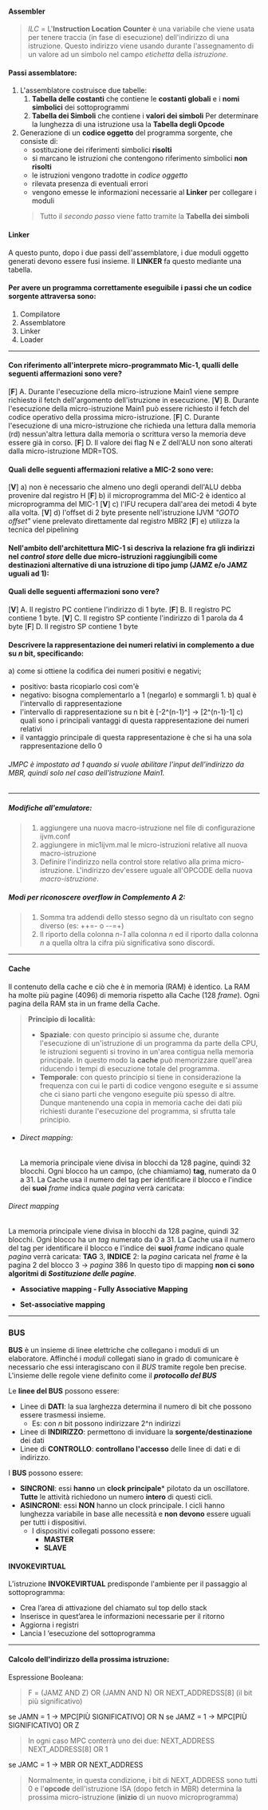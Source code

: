 #### Assembler
> *ILC* = L'**Instruction Location Counter** è una variabile che viene usata per tenere traccia (in fase di esecuzione) dell'indirizzo di una istruzione. 
> Questo indirizzo viene usando durante l'assegnamento di un valore ad un simbolo nel campo *etichetta* della *istruzione*.

#### Passi assemblatore:
1) L'assemblatore costruisce due tabelle:
   1) **Tabella delle costanti** che contiene le **costanti globali** e i **nomi simbolici** dei sottoprogrammi
   2) **Tabella dei Simboli** che contiene i **valori dei simboli**
   Per determinare la lunghezza di una istruzione usa la **Tabella degli Opcode**
2) Generazione di un **codice oggetto** del programma sorgente, che consiste di:
   - sostituzione dei riferimenti simbolici **risolti**
   - si marcano le istruzioni che contengono riferimento simbolici **non risolti**
   - le istruzioni vengono tradotte in *codice oggetto*
   - rilevata presenza di eventuali errori
   - vengono emesse le informazioni necessarie al **Linker** per collegare i moduli
    >Tutto il *secondo passo* viene fatto tramite la **Tabella dei simboli**

#### Linker
A questo punto, dopo i due passi dell'assemblatore, i due moduli oggetto generati devono essere fusi insieme. Il **LINKER** fa questo mediante una tabella.

#### Per avere un programma correttamente eseguibile i passi che un codice sorgente attraversa sono:
1) Compilatore 
2) Assemblatore
3) Linker
4) Loader

---

#### Con riferimento all'interprete micro-programmato Mic-1, qualli delle seguenti affermazioni sono vere?
[**F**] A. Durante l'esecuzione della micro-istruzione Main1 viene sempre richiesto il fetch dell'argomento dell'istruzione in esecuzione.
[**V**] B. Durante l'esecuzione della micro-istruzione Main1 può essere richiesto il fetch del codice operativo della prossima micro-istruzione.
[**F**] C. Durante l'esecuzione di una micro-istruzione che richieda una lettura dalla memoria (rd) nessun'altra lettura dalla memoria o scrittura verso la memoria deve essere già in corso.
[**F**] D. Il valore dei flag N e Z dell'ALU non sono alterati dalla micro-istruzione MDR=TOS.

#### Quali delle seguenti affermazioni relative a MIC-2 sono vere:
[**V**] a) non è necessario che almeno uno degli operandi dell'ALU debba provenire dal registro H
[**F**] b) il microprogramma del MIC-2 è identico al microprogramma del MIC-1
[**V**] c) l'IFU recupera dall'area dei metodi 4 byte alla volta.
[**V**] d) l'offset di 2 byte presente nell'istruzione IJVM *"GOTO offset"* viene prelevato direttamente dal registro MBR2
[**F**] e)  utilizza la tecnica del pipelining

#### Nell'ambito dell'architettura MIC-1 si descriva la relazione fra gli indirizzi nel *control store* delle due micro-istruzioni raggiungibili come destinazioni alternative di una istruzione di tipo jump (JAMZ e/o JAMZ uguali ad 1):



#### Quali delle seguenti affermazioni sono vere?
[**V**] A. Il registro PC contiene l'indirizzo di 1 byte.
[**F**] B. Il registro PC contiene 1 byte.
[**V**] C. Il registro SP contiente l'indirizzo di 1 parola da 4 byte
[**F**] D. Il registro SP contiene 1 byte

#### Descrivere la rappresentazione dei numeri relativi in complemento a due su *n* bit, specificando:
a) come si ottiene la codifica dei numeri positivi e negativi;
- positivo: basta ricopiarlo così com'è
- negativo: bisogna complementarlo a 1 (negarlo) e sommargli 1.
b) qual è l'intervallo di rappresentazione
- l'intervallo di rappresentazione su n bit è [-2^(n-1)^] -> [2^(n-1)-1]
c) quali sono i principali vantaggi di questa rappresentazione dei numeri relativi
- il vantaggio principale di questa rappresentazione è che si ha una sola rappresentazione dello 0

###### JMPC è impostato ad 1 quando si vuole abilitare l'input dell'indirizzo da MBR, quindi solo nel caso dell'istruzione Main1.

---

##### Modifiche all'emulatore:
>1) aggiungere una nuova macro-istruzione nel file di configurazione ijvm.conf
>2) aggiungere in mic1ijvm.mal le micro-istruzioni relative all nuova macro-istruzione
>3) Definire l'indirizzo nella control store relativo alla prima micro-istruzione. L'indirizzo dev'essere uguale all'OPCODE della nuova *macro-istruzione*.


##### Modi per riconoscere overflow in Complemento A 2:
>1) Somma tra addendi dello stesso segno dà un risultato con segno diverso (es: ++=- o --=+)
>2) Il riporto della colonna *n-1* alla colonna *n* ed il riporto dalla colonna *n* a quella oltra la cifra più significativa sono discordi.

---

#### Cache

Il contenuto della cache e ciò che è in memoria (RAM) è identico.
La RAM ha molte più pagine (4096) di memoria rispetto alla Cache (128 *frame*).
Ogni pagina della RAM sta in un frame della Cache.

> **Principio di località:**
> - **Spaziale**: con questo principio si assume che, durante l'esecuzione di un'istruzione di un programma da parte della CPU, le istruzioni seguenti si trovino in un'area contigua nella memoria principale. In questo modo la **cache** può memorizzare quell'area riducendo i tempi di esecuzione totale del programma.
> - **Temporale**: con questo principio si tiene in considerazione la frequenza con cui le parti di codice vengono eseguite e si assume che ci siano parti che vengono eseguite più spesso di altre. Dunque mantenendo una copia in memoria cache dei dati più richiesti durante l'esecuzione del programma, si sfrutta tale principio.
- ###### Direct mapping:
    La memoria principale viene divisa in blocchi da 128 pagine, quindi 32 blocchi.
Ogni blocco ha un campo, (che chiamiamo) **tag**, numerato da 0 a 31. 
La Cache usa il numero del tag per identificare il blocco e l'indice dei **suoi** *frame* indica quale *pagina* verrà caricata:

###### Direct mapping

La memoria principale viene divisa in blocchi da 128 pagine, quindi 32 blocchi.
Ogni blocco ha un *tag* numerato da 0 a 31. 
La Cache usa il numero del tag per identificare il blocco e l'indice dei **suoi** *frame* indicano quale *pagina* verrà caricata:
**TAG** 3, **INDICE** 2: la *pagina* caricata nel *frame* è la pagina 2 del blocco 3 -> *pagina* 386
In questo tipo di mapping **non ci sono algoritmi di *Sostituzione delle pagine***.

- **Associative mapping - Fully Associative Mapping**


- **Set-associative mapping**

---
### BUS
**BUS** è un insieme di linee elettriche che collegano i moduli di un elaboratore.
Affinché i *moduli* collegati siano in grado di comunicare è necessario che essi interagiscano con il *BUS* tramite regole ben precise.
L'insieme delle regole viene definito come il ***protocollo del BUS***

Le **linee del BUS** possono essere:

- Linee di **DATI**: la sua larghezza determina il numero di bit che possono essere trasmessi insieme. 
  - Es: con *n* bit possono indirizzare 2^n indirizzi
- Linee di **INDIRIZZO**: permettono di inviduare la **sorgente/destinazione** dei dati
- Linee di **CONTROLLO**: **controllano l'accesso** delle linee di dati e di indirizzo.

I **BUS** possono essere:
- **SINCRONI**: essi **hanno** un **clock principale*** pilotato da un oscillatore. **Tutte** le attività richiedono un numero **intero** di questi cicli.
- **ASINCRONI**: essi **NON** hanno un clock principale. I cicli hanno lunghezza variabile in base alle necessità e **non devono** essere uguali per tutti i dispositivi.
  - I dispositivi collegati possono essere:
    - **MASTER**
    - **SLAVE**

#### INVOKEVIRTUAL

L’istruzione **INVOKEVIRTUAL** predisponde l'ambiente per il passaggio al sottoprogramma:
- Crea l’area di attivazione del chiamato sul top dello stack
- Inserisce in quest’area le informazioni necessarie per il     ritorno
- Aggiorna i registri
- Lancia l ‘esecuzione del sottoprogramma
----
#### Calcolo dell'indirizzo della prossima istruzione:

Espressione Booleana:
> F = (JAMZ AND Z) OR (JAMN AND N) OR NEXT_ADDREDSS[8] (il bit più significativo)

se JAMN = 1 -> MPC[PIÙ SIGNIFICATIVO] OR N
se JAMZ = 1 -> MPC[PIÙ SIGNIFICATIVO] OR Z

> In ogni caso MPC conterrà uno dei due:
> NEXT_ADDRESS
> NEXT_ADDRESS[8] OR 1

se JAMC = 1 -> MBR OR NEXT_ADDRESS
> Normalmente, in questa condizione, i bit di NEXT_ADDRESS sono tutti 0 e l'**opcode** dell'istruzione ISA (dopo fetch in MBR) determina la prossima micro-istruzione (**inizio** di un nuovo microprogramma)